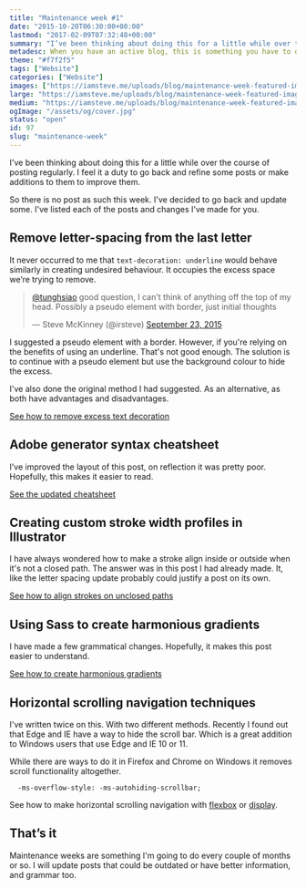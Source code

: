 ```yaml
---
title: "Maintenance week #1"
date: "2015-10-20T06:30:00+00:00"
lastmod: "2017-02-09T07:32:48+00:00"
summary: "I’ve been thinking about doing this for a little while over the course of posting regularly. I feel it a duty to go back and refine some posts or make additions to them to improve them.So there is no post as such this week. I’ve decided to go back and update some. I’ve listed each of the posts and changes I’ve made for you."
metadesc: When you have an active blog, this is something you have to do as articles can become out of date or new information becomes available."
theme: "#f7f2f5"
tags: ["Website"]
categories: ["Website"]
images: ["https://iamsteve.me/uploads/blog/maintenance-week-featured-image%402x.png"]
large: "https://iamsteve.me/uploads/blog/maintenance-week-featured-image%402x.png"
medium: "https://iamsteve.me/uploads/blog/maintenance-week-featured-image-medium%402x.png"
ogImage: "/assets/og/cover.jpg"
status: "open"
id: 97
slug: "maintenance-week"
---
```


I've been thinking about doing this for a little while over the course of posting regularly. I feel it a duty to go back and refine some posts or make additions to them to improve them. 

So there is no post as such this week. I've decided to go back and update some. I've listed each of the posts and changes I've made for you.

## Remove letter-spacing from the last letter
It never occurred to me that `text-decoration: underline` would behave similarly in creating undesired behaviour. It occupies the excess space we’re trying to remove.

<blockquote class="twitter-tweet" lang="en"><p lang="en" dir="ltr"><a href="https://twitter.com/tunghsiao">@tunghsiao</a> good question, I can&#39;t think of anything off the top of my head. Possibly a pseudo element with border, just initial thoughts</p>&mdash; Steve McKinney (@irsteve) <a href="https://twitter.com/irsteve/status/646652913775939584">September 23, 2015</a></blockquote>
<script async src="//platform.twitter.com/widgets.js" charset="utf-8"></script>

I suggested a pseudo element with a border. However, if you're relying on the benefits of using an underline. That's not good enough. The solution is to continue with a pseudo element but use the background colour to hide the excess.

I've also done the original method I had suggested. As an alternative, as both have advantages and disadvantages.

[See how to remove excess text decoration]({site_url}blog/entry/remove-letter-spacing-from-last-letter)

## Adobe generator syntax cheatsheet
I’ve improved the layout of this post, on reflection it was pretty poor. Hopefully, this makes it easier to read.

[See the updated cheatsheet]({site_url}blog/entry/adobe-generator-syntax-cheatsheet)

## Creating custom stroke width profiles in Illustrator
I have always wondered how to make a stroke align inside or outside when it's not a closed path. The answer was in this post I had already made. It, like the letter spacing update probably could justify a post on its own.

[See how to align strokes on unclosed paths]({site_url}blog/entry/adobe-generator-syntax-cheatsheet)

## Using Sass to create harmonious gradients
I have made a few grammatical changes. Hopefully, it makes this post easier to understand.

[See how to create harmonious gradients]({site_url}blog/entry/using-sass-to-create-harmonious-gradients)

## Horizontal scrolling navigation techniques
I've written twice on this. With two different methods. Recently I found out that Edge and IE have a way to hide the scroll bar. Which is a great addition to Windows users that use Edge and IE 10 or 11. 

While there are ways to do it in Firefox and Chrome on Windows it removes scroll functionality altogether.

```.language-css
  -ms-overflow-style: -ms-autohiding-scrollbar;
```

See how to make horizontal scrolling navigation with [flexbox]({site_url}blog/entry/using-flexbox-for-horizontal-scrolling-navigation) or [display]({site_url}blog/entry/horizontal-scrolling-responsive-menu). 

## That’s it
Maintenance weeks are something I'm going to do every couple of months or so. I will update posts that could be outdated or have better information, and grammar too.